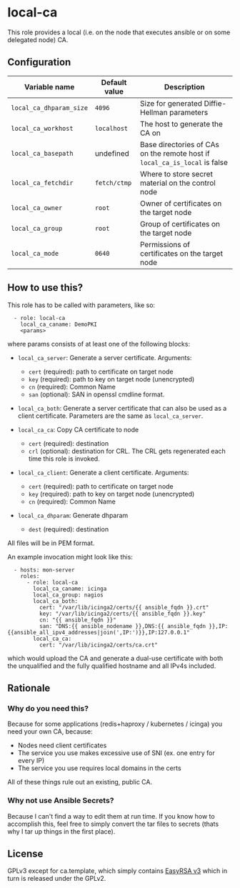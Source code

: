 # local-ca

This role provides a local (i.e. on the node that executes ansible or on some
delegated node) CA.

## Configuration

| Variable name | Default value | Description |
|---------------|---------------|-------------|
| `local_ca_dhparam_size` | `4096` | Size for generated Diffie-Hellman parameters |
| `local_ca_workhost` | `localhost` | The host to generate the CA on |
| `local_ca_basepath` | undefined | Base directories of CAs on the remote host if `local_ca_is_local` is false |
| `local_ca_fetchdir` | `fetch/ctmp` | Where to store secret material on the control node |
| `local_ca_owner` | `root` | Owner of certificates on the target node |
| `local_ca_group` | `root` | Group of certificates on the target node |
| `local_ca_mode` | `0640` | Permissions of certificates on the target node |

## How to use this?

This role has to be called with parameters, like so:

```
  - role: local-ca
    local_ca_caname: DemoPKI
    <params>
```

where params consists of at least one of the following blocks:

* `local_ca_server`: Generate a server certificate. Arguments:
  * `cert` (required): path to certificate on target node
  * `key` (required): path to key on target node (unencrypted)
  * `cn` (required): Common Name
  * `san` (optional): SAN in openssl cmdline format.

* `local_ca_both`: Generate a server certificate that can also be used as a
  client certificate. Parameters are the same as `local_ca_server`.

* `local_ca_ca`: Copy CA certificate to node
  * `cert` (required): destination
  * `crl` (optional): destination for CRL. The CRL gets regenerated each time
    this role is invoked.

* `local_ca_client`: Generate a client certificate. Arguments:
  * `cert` (required): path to certificate on target node
  * `key` (required): path to key on target node (unencrypted)
  * `cn` (required): Common Name

* `local_ca_dhparam`: Generate dhparam
  * `dest` (required): destination

All files will be in PEM format.

An example invocation might look like this:

```
  - hosts: mon-server
    roles:
      - role: local-ca
        local_ca_caname: icinga
        local_ca_group: nagios
        local_ca_both:
          cert: "/var/lib/icinga2/certs/{{ ansible_fqdn }}.crt"
          key: "/var/lib/icinga2/certs/{{ ansible_fqdn }}.key"
          cn: "{{ ansible_fqdn }}"
          san: "DNS:{{ ansible_nodename }},DNS:{{ ansible_fqdn }},IP:{{ansible_all_ipv4_addresses|join(',IP:')}},IP:127.0.0.1"
        local_ca_ca:
          cert: "/var/lib/icinga2/certs/ca.crt"
```

which would upload the CA and generate a dual-use certificate with both the
unqualified and the fully qualified hostname and all IPv4s included.

## Rationale

### Why do you need this?

Because for some applications (redis+haproxy / kubernetes / icinga) you need
your own CA, because:

* Nodes need client certificates
* The service you use makes excessive use of SNI (ex. one entry for every IP)
* The service you use requires local domains in the certs

All of these things rule out an existing, public CA.

### Why not use Ansible Secrets?

Because I can't find a way to edit them at run time. If you know how to
accomplish this, feel free to simply convert the tar files to secrets (thats why
I tar up things in the first place).

## License

GPLv3 except for ca.template, which simply contains [EasyRSA
v3](https://github.com/OpenVPN/easy-rsa) which in turn is released under the
GPLv2.
